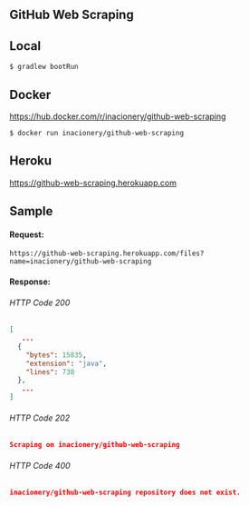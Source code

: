 ## GitHub Web Scraping

## Local

```shell
$ gradlew bootRun
```

## Docker

https://hub.docker.com/r/inacionery/github-web-scraping

```shell
$ docker run inacionery/github-web-scraping
```

## Heroku

https://github-web-scraping.herokuapp.com

## Sample

#### Request:

`https://github-web-scraping.herokuapp.com/files?name=inacionery/github-web-scraping`

#### Response:

###### HTTP Code 200

```json
[
   ...
  {
    "bytes": 15835,
    "extension": "java",
    "lines": 738
  },
   ...
]
```

###### HTTP Code 202

```json
Scraping on inacionery/github-web-scraping
```

###### HTTP Code 400

```json
inacionery/github-web-scraping repository does not exist.
```